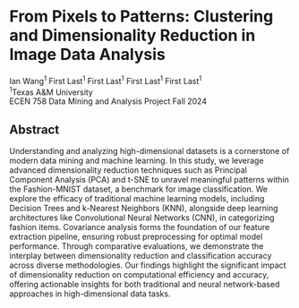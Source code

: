 # From Pixels to Patterns: Clustering and Dimensionality Reduction in Image Data Analysis
Ian Wang<sup>1</sup>      First Last<sup>1</sup>      First Last<sup>1</sup>      First Last<sup>1</sup>      First Last<sup>1</sup>
<br/><sup>1</sup>Texas A&M University
<br/>ECEN 758 Data Mining and Analysis Project Fall 2024
## Abstract
Understanding and analyzing high-dimensional datasets is a cornerstone of modern data mining and machine learning. In this study, we leverage advanced dimensionality reduction techniques such as Principal Component Analysis (PCA) and t-SNE to unravel meaningful patterns within the Fashion-MNIST dataset, a benchmark for image classification. We explore the efficacy of traditional machine learning models, including Decision Trees and k-Nearest Neighbors (KNN), alongside deep learning architectures like Convolutional Neural Networks (CNN), in categorizing fashion items. Covariance analysis forms the foundation of our feature extraction pipeline, ensuring robust preprocessing for optimal model performance. Through comparative evaluations, we demonstrate the interplay between dimensionality reduction and classification accuracy across diverse methodologies. Our findings highlight the significant impact of dimensionality reduction on computational efficiency and accuracy, offering actionable insights for both traditional and neural network-based approaches in high-dimensional data tasks. 

